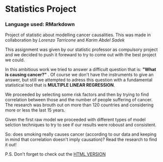 # Statistics Project
### Language used: RMarkdown

Project of statistic about modelling cancer causalities. This was made in collaboration by *Lorenzo Tarricone* and *Karim Abdel Sadek*

This assignment was given by our statistic professor as compulsory project and we decided to push it foreward to try to come out with the best project we could.

In this ambitious work we tried to answer a difficult question that is: **"What is causing cancer?"** . Of course we don't have the instruments to give an answer, but still we attempted to adress this question with a fundamental statistical tool that is **MULTIPLE LINEAR REGRESSION**. 

We proceeded by selecting some risk factors and then by trying to find correlation between those and the number of people suffering of cancer. The research was brouth out on more than 120 countries and considering more or less the last 15 years.

Given the first raw model we proceeded with different types of model selction techniques to try to see if our results were roboust and consistent.

So: does smoking really causes cancer (according to our data and keeping in mind that correlation doesn't imply causation)? Read the research to find it out!

P.S. Don't forget to check out the [HTML VERSION](https://lorenzotarricone.github.io/Statistic_Project/Final_html.html)
